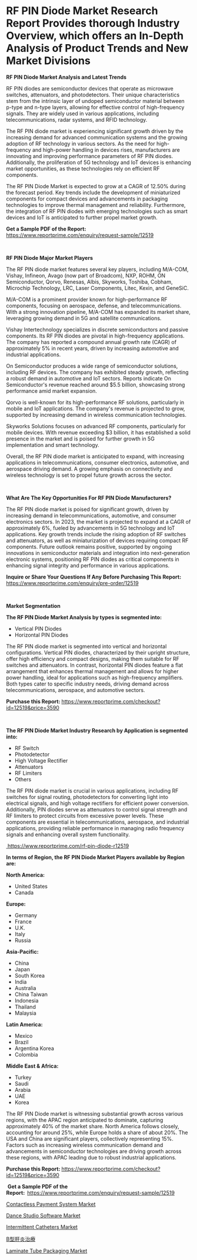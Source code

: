 <p><h1>RF PIN Diode Market Research Report Provides thorough Industry Overview, which offers an In-Depth Analysis of Product Trends and New Market Divisions</h1></p><p><strong>RF PIN Diode Market Analysis and Latest Trends</strong></p>
<p><p>RF PIN diodes are semiconductor devices that operate as microwave switches, attenuators, and photodetectors. Their unique characteristics stem from the intrinsic layer of undoped semiconductor material between p-type and n-type layers, allowing for effective control of high-frequency signals. They are widely used in various applications, including telecommunications, radar systems, and RFID technology.</p><p>The RF PIN diode market is experiencing significant growth driven by the increasing demand for advanced communication systems and the growing adoption of RF technology in various sectors. As the need for high-frequency and high-power handling in devices rises, manufacturers are innovating and improving performance parameters of RF PIN diodes. Additionally, the proliferation of 5G technology and IoT devices is enhancing market opportunities, as these technologies rely on efficient RF components.</p><p>The RF PIN Diode Market is expected to grow at a CAGR of 12.50% during the forecast period. Key trends include the development of miniaturized components for compact devices and advancements in packaging technologies to improve thermal management and reliability. Furthermore, the integration of RF PIN diodes with emerging technologies such as smart devices and IoT is anticipated to further propel market growth.</p></p>
<p><strong>Get a Sample PDF of the Report:&nbsp;</strong> <a href="https://www.reportprime.com/enquiry/request-sample/12519">https://www.reportprime.com/enquiry/request-sample/12519</a></p>
<p>&nbsp;</p>
<p><strong>RF PIN Diode Major Market Players</strong></p>
<p><p>The RF PIN diode market features several key players, including M/A-COM, Vishay, Infineon, Avago (now part of Broadcom), NXP, ROHM, ON Semiconductor, Qorvo, Renesas, Albis, Skyworks, Toshiba, Cobham, Microchip Technology, LRC, Laser Components, Litec, Kexin, and GeneSiC. </p><p>M/A-COM is a prominent provider known for high-performance RF components, focusing on aerospace, defense, and telecommunications. With a strong innovation pipeline, M/A-COM has expanded its market share, leveraging growing demand in 5G and satellite communications.</p><p>Vishay Intertechnology specializes in discrete semiconductors and passive components. Its RF PIN diodes are pivotal in high-frequency applications. The company has reported a compound annual growth rate (CAGR) of approximately 5% in recent years, driven by increasing automotive and industrial applications.</p><p>On Semiconductor produces a wide range of semiconductor solutions, including RF devices. The company has exhibited steady growth, reflecting a robust demand in automotive and IoT sectors. Reports indicate On Semiconductor's revenue reached around $5.5 billion, showcasing strong performance amid market expansion.</p><p>Qorvo is well-known for its high-performance RF solutions, particularly in mobile and IoT applications. The company's revenue is projected to grow, supported by increasing demand in wireless communication technologies.</p><p>Skyworks Solutions focuses on advanced RF components, particularly for mobile devices. With revenue exceeding $3 billion, it has established a solid presence in the market and is poised for further growth in 5G implementation and smart technology.</p><p>Overall, the RF PIN diode market is anticipated to expand, with increasing applications in telecommunications, consumer electronics, automotive, and aerospace driving demand. A growing emphasis on connectivity and wireless technology is set to propel future growth across the sector.</p></p>
<p>&nbsp;</p>
<p><strong>What Are The Key Opportunities For RF PIN Diode Manufacturers?</strong></p>
<p><p>The RF PIN diode market is poised for significant growth, driven by increasing demand in telecommunications, automotive, and consumer electronics sectors. In 2023, the market is projected to expand at a CAGR of approximately 6%, fueled by advancements in 5G technology and IoT applications. Key growth trends include the rising adoption of RF switches and attenuators, as well as miniaturization of devices requiring compact RF components. Future outlook remains positive, supported by ongoing innovations in semiconductor materials and integration into next-generation electronic systems, positioning RF PIN diodes as critical components in enhancing signal integrity and performance in various applications.</p></p>
<p><strong>Inquire or Share Your Questions If Any Before Purchasing This Report:</strong> <a href="https://www.reportprime.com/enquiry/pre-order/12519">https://www.reportprime.com/enquiry/pre-order/12519</a></p>
<p>&nbsp;</p>
<p><strong>Market Segmentation</strong></p>
<p><strong>The RF PIN Diode Market Analysis by types is segmented into:</strong></p>
<p><ul><li>Vertical PIN Diodes</li><li>Horizontal PIN Diodes</li></ul></p>
<p><p>The RF PIN diode market is segmented into vertical and horizontal configurations. Vertical PIN diodes, characterized by their upright structure, offer high efficiency and compact designs, making them suitable for RF switches and attenuators. In contrast, horizontal PIN diodes feature a flat arrangement that enhances thermal management and allows for higher power handling, ideal for applications such as high-frequency amplifiers. Both types cater to specific industry needs, driving demand across telecommunications, aerospace, and automotive sectors.</p></p>
<p><strong>Purchase this Report:&nbsp;</strong><a href="https://www.reportprime.com/checkout?id=12519&price=3590">https://www.reportprime.com/checkout?id=12519&price=3590</a></p>
<p>&nbsp;</p>
<p><strong>The RF PIN Diode Market Industry Research by Application is segmented into:</strong></p>
<p><ul><li>RF Switch</li><li>Photodetector</li><li>High Voltage Rectifier</li><li>Attenuators</li><li>RF Limiters</li><li>Others</li></ul></p>
<p><p>The RF PIN diode market is crucial in various applications, including RF switches for signal routing, photodetectors for converting light into electrical signals, and high voltage rectifiers for efficient power conversion. Additionally, PIN diodes serve as attenuators to control signal strength and RF limiters to protect circuits from excessive power levels. These components are essential in telecommunications, aerospace, and industrial applications, providing reliable performance in managing radio frequency signals and enhancing overall system functionality.</p></p>
<p><a href="https://www.reportprime.com/rf-pin-diode-r12519">&nbsp;https://www.reportprime.com/rf-pin-diode-r12519</a></p>
<p><strong>In terms of Region, the RF PIN Diode Market Players available by Region are:</strong></p>
<p>
    <p> <strong> North America: </strong>
        <ul>
            <li>United States</li>
            <li>Canada</li>
        </ul>
        </p> 
    <p> <strong> Europe: </strong>
        <ul>
            <li>Germany</li>
            <li>France</li>
            <li>U.K.</li>
            <li>Italy</li>
            <li>Russia</li>
        </ul>
        </p> 
    <p> <strong> Asia-Pacific: </strong>
        <ul>
            <li>China</li>
            <li>Japan</li>
            <li>South Korea</li>
            <li>India</li>
            <li>Australia</li>
            <li>China Taiwan</li>
            <li>Indonesia</li>
            <li>Thailand</li>
            <li>Malaysia</li>
        </ul>
        </p> 
    <p> <strong> Latin America: </strong>
        <ul>
            <li>Mexico</li>
            <li>Brazil</li>
            <li>Argentina Korea</li>
            <li>Colombia</li>
        </ul>
        </p> 
    <p> <strong> Middle East & Africa: </strong>
        <ul>
            <li>Turkey</li>
            <li>Saudi</li>
            <li>Arabia</li>
            <li>UAE</li>
            <li>Korea</li>
        </ul>
    </p>
    </p>
<p><p>The RF PIN Diode market is witnessing substantial growth across various regions, with the APAC region anticipated to dominate, capturing approximately 40% of the market share. North America follows closely, accounting for around 25%, while Europe holds a share of about 20%. The USA and China are significant players, collectively representing 15%. Factors such as increasing wireless communication demand and advancements in semiconductor technologies are driving growth across these regions, with APAC leading due to robust industrial applications.</p></p>
<p><strong>Purchase this Report: </strong><a href="https://www.reportprime.com/checkout?id=12519&price=3590">https://www.reportprime.com/checkout?id=12519&price=3590</a></p>
<p>&nbsp;<strong>Get a Sample PDF of the Report:&nbsp;&nbsp;</strong><a href="https://www.reportprime.com/enquiry/request-sample/12519">https://www.reportprime.com/enquiry/request-sample/12519</a></p>
<p><strong></strong></p>
<p><p><a href="https://github.com/ChiragRP21/Market-Research-Report-List-6/blob/main/contactless-payment-system-market.md">Contactless Payment System Market</a></p><p><a href="https://medium.com/@karinaokon97/dance-studio-software-market-revolution-2024-2031-market-trends-shaping-the-next-decade-6466583ea15a">Dance Studio Software Market</a></p><p><a href="https://www.linkedin.com/pulse/strategic-roadmap-global-intermittent-catheters-market-insights-t9gxf?trackingId=mhQf6DPCRG6aPEv9b3mGPw%3D%3D">Intermittent Catheters Market</a></p><p><a href="https://medium.com/@tiffanycooper7272/b%E5%9E%8B%E8%82%9D%E7%82%8E%E6%B2%BB%E7%99%82%E5%B8%82%E5%A0%B4%E3%81%AE%E3%83%88%E3%83%AC%E3%83%B3%E3%83%89-%E5%B8%82%E5%A0%B4%E3%82%BB%E3%82%B0%E3%83%A1%E3%83%B3%E3%83%86%E3%83%BC%E3%82%B7%E3%83%A7%E3%83%B3%E3%81%AE%E8%A9%B3%E7%B4%B0%E3%81%AE%E7%A0%94%E7%A9%B6%E3%81%A8%E6%96%B0%E8%88%88%E3%83%88%E3%83%AC%E3%83%B3%E3%83%89%E3%81%AE%E9%87%8D%E8%A6%81%E6%80%A7%E3%81%AE%E5%88%86%E6%9E%90-14de14767b75">B型肝炎治療</a></p><p><a href="https://www.linkedin.com/pulse/global-laminate-tube-packaging-market-product-type-application-47lpf?trackingId=hitgUf0JTRe6m2Ro4%2ByBtw%3D%3D">Laminate Tube Packaging Market</a></p></p>